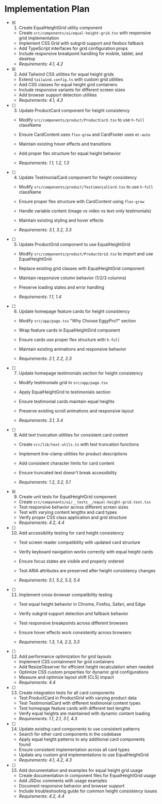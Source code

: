 # Implementation Plan

- [x] 1. Create EqualHeightGrid utility component



  - Create `src/components/ui/equal-height-grid.tsx` with responsive grid implementation
  - Implement CSS Grid with subgrid support and flexbox fallback
  - Add TypeScript interfaces for grid configuration props
  - Include responsive breakpoint handling for mobile, tablet, and desktop
  - _Requirements: 4.1, 4.2_

- [x] 2. Add Tailwind CSS utilities for equal height grids


  - Extend `tailwind.config.ts` with custom grid utilities
  - Add CSS classes for equal height grid containers
  - Include responsive variants for different screen sizes
  - Add browser support detection utilities
  - _Requirements: 4.1, 4.3_



- [ ] 3. Update ProductCard component for height consistency
  - Modify `src/components/product/ProductCard.tsx` to use `h-full` className
  - Ensure CardContent uses `flex-grow` and CardFooter uses `mt-auto`
  - Maintain existing hover effects and transitions


  - Add proper flex structure for equal height behavior
  - _Requirements: 1.1, 1.2, 1.3_

- [ ] 4. Update TestimonialCard component for height consistency
  - Modify `src/components/product/TestimonialCard.tsx` to use `h-full` className


  - Ensure proper flex structure with CardContent using `flex-grow`
  - Handle variable content (image vs video vs text-only testimonials)
  - Maintain existing styling and hover effects
  - _Requirements: 3.1, 3.2, 3.3_



- [ ] 5. Update ProductGrid component to use EqualHeightGrid
  - Modify `src/components/product/ProductGrid.tsx` to import and use EqualHeightGrid
  - Replace existing grid classes with EqualHeightGrid component
  - Maintain responsive column behavior (1/2/3 columns)
  - Preserve loading states and error handling


  - _Requirements: 1.1, 1.4_

- [ ] 6. Update homepage feature cards for height consistency
  - Modify `src/app/page.tsx` "Why Choose EggyPro?" section
  - Wrap feature cards in EqualHeightGrid component



  - Ensure cards use proper flex structure with `h-full`
  - Maintain existing animations and responsive behavior
  - _Requirements: 2.1, 2.2, 2.3_



- [ ] 7. Update homepage testimonials section for height consistency
  - Modify testimonials grid in `src/app/page.tsx`
  - Apply EqualHeightGrid to testimonials section
  - Ensure testimonial cards maintain equal heights
  - Preserve existing scroll animations and responsive layout


  - _Requirements: 3.1, 3.4_

- [ ] 8. Add text truncation utilities for consistent card content
  - Create `src/lib/text-utils.ts` with text truncation functions
  - Implement line-clamp utilities for product descriptions


  - Add consistent character limits for card content
  - Ensure truncated text doesn't break accessibility
  - _Requirements: 1.2, 3.2, 5.1_

- [x] 9. Create unit tests for EqualHeightGrid component


  - Create `src/components/ui/__tests__/equal-height-grid.test.tsx`
  - Test responsive behavior across different screen sizes
  - Test with varying content lengths and card types
  - Verify proper CSS class application and grid structure
  - _Requirements: 4.2, 4.4_



- [ ] 10. Add accessibility testing for card height consistency
  - Test screen reader compatibility with updated card structure
  - Verify keyboard navigation works correctly with equal height cards
  - Ensure focus states are visible and properly ordered


  - Test ARIA attributes are preserved after height consistency changes
  - _Requirements: 5.1, 5.2, 5.3, 5.4_

- [ ] 11. Implement cross-browser compatibility testing
  - Test equal height behavior in Chrome, Firefox, Safari, and Edge


  - Verify subgrid support detection and fallback behavior
  - Test responsive breakpoints across different browsers
  - Ensure hover effects work consistently across browsers
  - _Requirements: 1.3, 1.4, 2.3, 3.3_

- [ ] 12. Add performance optimization for grid layouts
  - Implement CSS containment for grid containers
  - Add ResizeObserver for efficient height recalculation when needed
  - Optimize CSS custom properties for dynamic grid configurations
  - Measure and optimize layout shift (CLS) impact
  - _Requirements: 4.4_

- [ ] 13. Create integration tests for all card components
  - Test ProductCard in ProductGrid with varying product data
  - Test TestimonialCard with different testimonial content types
  - Test homepage feature cards with different text lengths
  - Verify equal heights are maintained with dynamic content loading
  - _Requirements: 1.1, 2.1, 3.1, 4.3_

- [ ] 14. Update existing card components to use consistent patterns
  - Search for other card components in the codebase
  - Apply equal height patterns to any additional card components found
  - Ensure consistent implementation across all card types
  - Update any custom grid implementations to use EqualHeightGrid
  - _Requirements: 4.1, 4.2, 4.3_

- [ ] 15. Add documentation and examples for equal height grid usage
  - Create documentation in component files for EqualHeightGrid usage
  - Add JSDoc comments with usage examples
  - Document responsive behavior and browser support
  - Include troubleshooting guide for common height consistency issues
  - _Requirements: 4.2, 4.4_